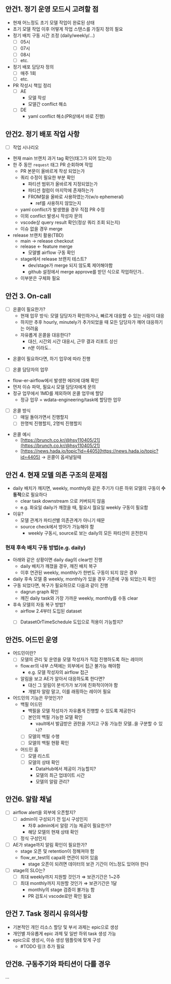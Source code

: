 
## 안건1. 정기 운영 모드시 고려할 점
- 현재 어느정도 초기 모델 작업이 완료된 상태
- 초기 모델 작업 이후 어떻게 작업 스탠스를 가질지 정의 필요
- 정기 배치 구동 시간 조정 (daily/weekly/...)
	- [ ] 05시
	- [ ] 07시
	- [ ] 08시
	- [ ] etc.
- 정기 배포 담당자 정의
	- [ ] 매주 1회
	- [ ] etc.
- PR 작성시 책임 정리
	- [ ] AE
		- 모델 작성
		- 모델간 conflict 해소
	- [ ] DE
		- yaml conflict 해소(PR상에서 바로 진행)

## 안건2. 정기 배포 작업 사항
- [ ] 작업 시나리오
- 현재 main 브랜치 과거 tag 확인(태그가 되어 있는지)
- 한 주 동안 `request` 태그 PR 순회하며 작업
	- PR 본문이 올바르게 작성 되었는가
	- 쿼리 수정이 필요한 부분 확인
		- 파티션 범위가 올바르게 지정되었는가
		- 파티션 컬럼이 마지막에 존재하는가
		- FROM절을 올바로 사용하였는가(w/o ephemeral)
			- ref를 사용하지 않았는지
	- yaml conflict가 발생했을 경우 직접 PR 수정
	- 이외 conflict 발생시 작성자 문의
	- vscode상 query result 확인(정상 쿼리 조회 되는지)
	- 이슈 없을 경우 merge
- release 브랜치 활용(TBD)
	- main -> release checkout
	- release <- feature merge
		- 모델별 airflow 구동 확인
	- stage에서 release 브랜치 테스트?
		- dev/stage가 merge 되지 않도록 제어해야함
		- github 설정에서 merge approve를 받던 식으로 작업하던가..
	- 이부분은 구체화 필요

## 안건 3. On-call
- [ ] 온콜이 필요한가?
	- 현재 업무 방식: 모델 담당자가 확인하거나, 빠르게 대응할 수 있는 사람이 대응
	- 하지만 추후 hourly, minutely가 추가되었을 때 모든 담당자가 깨어 대응하기는 어려움
	- 자유롭게 온콜을 대응한다?
		- 대신, 시간외 시간 대응시, 근무 결과 리포트 상신
		- n분 이라도..
- 온콜이 필요하다면, 하기 업무에 따라 진행
- [ ] 온콜 담당자의 업무
- flow-er-airflow에서 발생한 에러에 대해 확인
- 먼저 이슈 파악, 필요시 모델 담당자에게 문의
- 정규 업무에서 1MD를 제외하여 온콜 업무에 할당
	- 정규 업무 = wdata-engineering/task에 할당한 업무  
- [ ] 온콜 방식
	- [ ] 매일 돌아가면서 진행할지
	- [ ] 한명씩 진행할지, 2명씩 진행할지
- 온콜 예시
	- [https://brunch.co.kr/@hsy110405/21](https://brunch.co.kr/@hsy110405/21)
	- [https://news.hada.io/topic?id=4405](https://news.hada.io/topic?id=4405) -> 온콜이 옵셔널일때

## 안건 4. 현재 모델 의존 구조의 문제점
- daily 배치가 깨지면, weekly, monthly와 같은 주기가 다른 하위 모델의 구동이 **수동적**으로 필요하다
	- clear task downstream 으로 커버되지 않음
	- e.g. 화요일 daily가 깨졌을 때, 필요시 월요일 weekly 구동이 필요함
- 이유?
	- 모델 관계가 파티션별 의존관계가 아니기 때문
	- source check에서 방어가 가능해야 함
		- weekly 구동시, source로 보는 daily의 모든 파티션이 온전한지

### 현재 후속 배치 구동 방법(e.g. daily)
- 아래와 같은 상황이면 daily dag의 clear만 진행
	- daily 배치가 깨졌을 경우, 깨진 배치 복구
	- 이후 연관된 weekly, monthly가 한번도 구동이 되지 않은 경우 
- daily 후속 모델 중 weekly, monthly가 있을 경우 기존에 구동 되었는지 확인
- 구동 되었다면, 복구가 필요하므로 다음과 같이 진행
	- dagrun graph 확인
	- 깨진 daily task와 가장 가까운 weekly, monthly를 수동 clear
- 후속 모델의 자동 복구 방법?
	- airflow 2.4부터 도입된 dataset
	- [ ] DatasetOrTimeSchedule 도입으로 적용이 가능할지?


## 안건5. 어드민 운영
- 어드민이란?
	- [ ] 모델의 관리 및 운영을 모델 작성자가 직접 진행하도록 하는 레이어
	- flow.er의 내부 스택에는 외부에서 접근 불가능 해야함
		- e.g. 모델 작성자의 airflow 접근
	- 알림을 보고 AE가 알아서 대응하도록 한다면?
		- 대신 그 알림이 분석가가 보기에 친화적이어야 함
		- 개발자 알람 말고, 이를 래핑하는 레이어 필요
- 어드민의 기능은 무엇인가?
	- 백필 어드민
		- 백필을 모델 작성자가 자유롭게 진행할 수 있도록 제공한다
		- [ ] 본인의 백필 가능한 모델 확인
			- vault에서 발급받은 권한을 가지고 구동 가능한 모델..을 구분할 수 있나?
		- [ ] 모델의 백필 수행
		- [ ] 모델의 백필 현황 확인
	- 어드민 홈
		- [ ] 모델 리스트
		- [ ] 모델의 상태 확인
			- DataHub에서 제공이 가능할지?
			- 모델의 최근 업데이트 시간
			- 모델의 알람 관리?

## 안건6. 알람 채널
- [ ] airflow alert을 외부에 오픈할지?
	- [ ] admin이 구성되기 전 임시 구성인지
		- 차후 admin에서 알람 기능 제공이 필요한가?
		- 해당 모델의 현재 상태 확인 
	- [ ] 정식 구성인지
- [ ] AE가 stage까지 알림 확인이 필요한가?
	- stage 오픈 및 retention이 정해져야 함
	- flow_er_test의 capa와 연관이 되어 있음
		- stage 오픈이 되려면 데이터의 보관 기간이 어느정도 있어야 한다
- [ ] stage의 SLO는?
	- [ ] 최대 weekly까지 지원할 것인가 ⇒ 보관기간은 1~2주
	- [ ] 최대 monthly까지 지원할 것인가 ⇒ 보관기간은 1달
		- monthly의 stage 검증이 불가능 함
		- PR 검토시 vscode로만 확인 필요

## 안건 7. Task 정리시 유의사항
- 기본적인 개인 리소스 할당 및 부서 과제는 epic으로 생성
- 개인별 자유롭게 epic 과제 및 일반 하위 task 생성 가능
- epic으로 생성시, 이슈 생성 템플릿에 맞게 구성
	- #TODO 링크 추가 필요

## 안건8. 구동주기와 파티션이 다를 경우
...